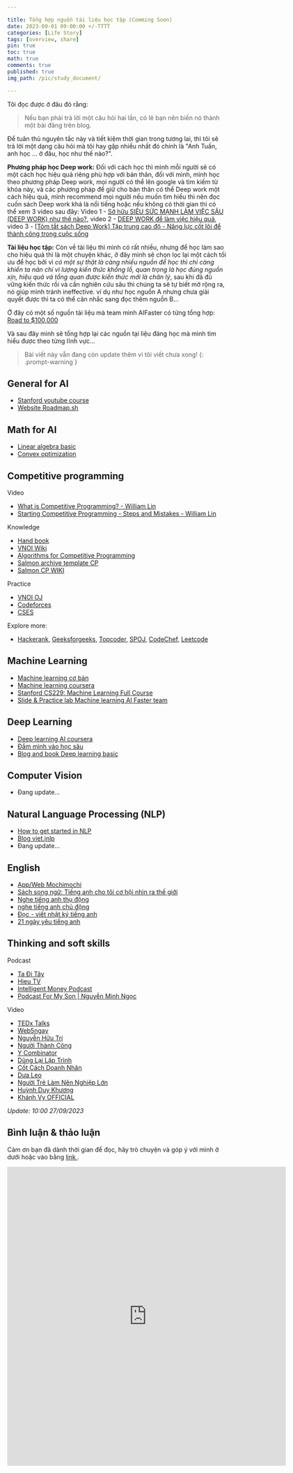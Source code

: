 ```yaml
---

title: Tổng hợp nguồn tài liệu học tập (Comming Soon)
date: 2023-09-01 09:00:00 +/-TTTT
categories: [Life Story]
tags: [overview, share]
pin: true
toc: true
math: true
comments: true
published: true
img_path: /pic/study_document/

---
```


Tôi đọc được ở đâu đó rằng:
>  Nếu bạn phải trả lời một câu hỏi hai lần, có lẽ bạn nên biến nó thành một bài đăng trên blog.

Để tuân thủ nguyên tắc này và tiết kiệm thời gian trong tương lai, thì tôi sẽ trả lời một dạng câu hỏi mà tôi hay gặp nhiều nhất đó chính là "Anh Tuấn, anh học ... ở đâu, học như thế nào?".

**Phương pháp học Deep work:** Đối với cách học thì mình mỗi người sẽ có một cách học hiệu quả riêng phù hợp với bản thân, đối với mình, mình học theo phương pháp Deep work, mọi người có thể lên google và tìm kiếm từ khóa này, và các phương pháp để giữ cho bản thân có thể Deep work một cách hiệu quả, mình recommend mọi người nếu muốn tìm hiểu thì nên đọc cuốn sách Deep work khá là nổi tiếng hoặc nếu không có thời gian thì có thể xem 3 video sau đây: Video 1 - [Sở hữu SIÊU SỨC MẠNH LÀM VIỆC SÂU (DEEP WORK) như thế nào?](https://www.youtube.com/watch?v=wHFGVCLnanw&t=1s&ab_channel=Spiderum), video 2 - [DEEP WORK để làm việc hiệu quả](https://www.youtube.com/watch?v=qMO9WEhjHXg&ab_channel=Spiderum), video 3 - [[Tóm tắt sách Deep Work] Tập trung cao độ - Năng lực cốt lõi để thành công trong cuộc sống](https://www.youtube.com/watch?v=lXpudZyNB-g&ab_channel=BetterVersion)


**Tài liệu học tập:** Còn về tài liệu thì mình có rất nhiều, nhưng để học làm sao cho hiệu quả thì là một chuyện khác, ở đây mình sẽ chọn lọc lại một cách tối ưu để học bởi vì *có một sự thật là càng nhiều nguồn để học thì chỉ càng khiến ta nản chí vì lượng kiến thức khổng lồ, quan trọng là học đúng nguồn xịn, hiệu quả và tổng quan được kiến thức mới là chân lý*, sau khi đã đủ vững kiến thức rồi và cần nghiên cứu sâu thì chúng ta sẽ tự biết mở rộng ra, nó giúp mình tránh ineffective. ví dụ như học nguồn A nhưng chưa giải quyết được thì ta có thể cân nhắc sang đọc thêm nguồn B...

Ở đây có một số nguồn tài liệu mà team mình AIFaster có từng tổng hợp: [Road to $100,000](https://drive.google.com/drive/folders/1EqUuNV9qnJSuYAQnAHrmG1u3c82rkFt_?usp=drive_link)

Và sau đây mình sẽ tổng hợp lại các nguồn tại liệu đáng học mà mình tìm hiểu được theo từng lĩnh vực...

> Bài viết này vẫn đang còn update thêm vì tôi viết chưa xong!
{: .prompt-warning }

## General for AI

- [Stanford youtube course](https://www.youtube.com/@stanfordonline/playlists)
- [Website Roadmap.sh](https://roadmap.sh/)


## Math for AI
- [Linear algebra basic](https://github.com/AppSalmon/AppSalmon.github.io/blob/main/my_data/study_document/linear_algebra_vht.pdf)
- [Convex optimization](https://stanford.edu/~boyd/cvxbook/)

## Competitive programming

Video

- [What is Competitive Programming? - William Lin](https://www.youtube.com/watch?v=ueNT-w7Oluw&ab_channel=WilliamLin)
- [Starting Competitive Programming - Steps and Mistakes - William Lin](https://www.youtube.com/watch?v=bVKHRtafgPc&ab_channel=WilliamLin)

Knowledge

- [Hand book](https://cses.fi/book/book.pdf)
- [VNOI Wiki](https://vnoi.info/wiki/Home)
- [Algorithms for Competitive Programming](https://cp-algorithms.com/index.html)
- [Salmon archive template CP](https://github.com/AppSalmon/Competition-programming-notebook)
- [Salmon CP WIKI](https://salmon1.notion.site/Salmon-CP-WIKI-bc34b383ecc249489c6b1b17ffb79ab3)

Practice

- [VNOI OJ](https://oj.vnoi.info/)
- [Codeforces](https://codeforces.com/)
- [CSES](https://cses.fi/)

Explore more:

- [Hackerank](https://www.hackerrank.com/), [Geeksforgeeks](https://www.geeksforgeeks.org/), [Topcoder](https://www.topcoder.com/), [SPOJ](https://www.spoj.com/), [CodeChef](https://www.codechef.com/), [Leetcode](https://leetcode.com/)

## Machine Learning

- [Machine learning cơ bản](https://machinelearningcoban.com/)
- [Machine learning coursera](https://www.coursera.org/specializations/machine-learning-introduction)
- [Stanford CS229: Machine Learning Full Course](https://www.youtube.com/playlist?list=PLoROMvodv4rMiGQp3WXShtMGgzqpfVfbU)
- [Slide & Practice lab Machine learning AI Faster team](https://github.com/AppSalmon/Machine-learning-lecture-of-AI-Faster-team)

## Deep Learning

- [Deep learning AI coursera](https://www.coursera.org/specializations/deep-learning?)
- [Đắm mình vào học sâu](https://d2l.aivivn.com/)
- [Blog and book Deep learning basic](https://nttuan8.com/sach-deep-learning-co-ban/)


## Computer Vision

- Đang update...


## Natural Language Processing (NLP)

- [How to get started in NLP](https://towardsdatascience.com/how-to-get-started-in-nlp-6a62aa4eaeff)
- [Blog viet.jnlp](http://viet.jnlp.org/)
- Đang update...

## English

- [App/Web Mochimochi](https://learn.mochidemy.com/)
- [Sách song ngữ: Tiếng anh cho tôi cơ hội nhìn ra thế giới](https://www.kesachsongngu.com/search/label/Ti%E1%BA%BFng%20Anh%20cho%20t%C3%B4i%20c%C6%A1%20h%E1%BB%99i%20nh%C3%ACn%20ra%20th%E1%BA%BF%20gi%E1%BB%9Bi)
- [Nghe tiếng anh thụ động](https://www.youtube.com/playlist?list=PLm2hYqxdiLafhrt4t6wSsq5XafoukWJ1T)
- [nghe tiếng anh chủ động](https://www.youtube.com/playlist?list=PLm2hYqxdiLacxaEknay2D0s2ruintLFAV)
- [Đọc - viết nhật ký tiếng anh](https://www.youtube.com/playlist?list=PLm2hYqxdiLaf4Jx-AjzMh_XMtP3Tc8TYj)
- [21 ngày yêu tiếng anh](https://www.youtube.com/playlist?list=PLm2hYqxdiLadA_o8kVCZU_H-zhbECfn_h)

## Thinking and soft skills

Podcast

- [Ta Đi Tây](https://www.spreaker.com/show/ta-di-tay)
- [Hieu TV](https://www.youtube.com/@hieu-tv)
- [Intelligent Money Podcast](https://www.youtube.com/@intelligentmoney6868)
- [Podcast For My Son | Nguyễn Minh Ngọc](https://www.youtube.com/@NguyenMinhNgocPodcast)

Video

- [TEDx Talks](https://www.youtube.com/@TEDx)
- [Web5ngay](https://www.youtube.com/@Web5Ngay)
- [Nguyễn Hữu Trí](https://www.youtube.com/@hacthaybachthay)
- [Người Thành Công](https://www.youtube.com/@nguoithanhcong1991)
- [Y Combinator](https://www.youtube.com/@ycombinator)
- [Dũng Lại Lập Trình](https://www.youtube.com/@dunglailaptrinh)
- [Cốt Cách Doanh Nhân](https://www.youtube.com/@cotcachdoanhnhan)
- [Dưa Leo](https://www.youtube.com/@MrDualeone)
- [Người Trẻ Làm Nên Nghiệp Lớn](https://www.youtube.com/@NguoiTreLamNenNghiepLon)
- [Huỳnh Duy Khương](https://www.youtube.com/@HuynhDuyKhuongofficial)
- [Khánh Vy OFFICIAL](https://www.youtube.com/@KhanhVyOFFICIAL)

*Update: 10:00 27/09/2023*


## Bình luận & thảo luận

Cảm ơn bạn đã dành thời gian để đọc, hãy trò chuyện và góp ý với mình ở dưới hoặc vào bằng <a href = "https://forms.gle/ZUrzUFKadCJBAEzaA"> link </a>.

<iframe src="https://docs.google.com/forms/d/e/1FAIpQLSdYX6124QWR49d27Gu08whQH9MhDvXeW9o4KkA-kblLt4URwA/viewform?embedded=true" width="640" height="686" frameborder="0" marginheight="0" marginwidth="0">Đang tải…</iframe>
